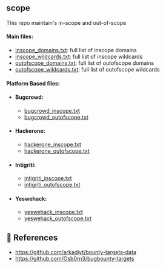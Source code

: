 ## scope
This repo maintain's in-scope and out-of-scope

#### Main files:
- [inscope_domains.txt](https://github.com/rix4uni/scope/blob/main/data/inscope_domains.txt): full list of inscope domains
- [inscope_wildcards.txt](https://github.com/rix4uni/scope/blob/main/data/inscope_wildcards.txt): full list of inscope wildcards
- [outofscope_domains.txt](https://github.com/rix4uni/scope/blob/main/data/outofscope_domains.txt): full list of outofscope domains
- [outofscope_wildcards.txt](https://github.com/rix4uni/scope/blob/main/data/outofscope_wildcards.txt): full list of outofscope wildcards

#### Platform Based files:

- #### Bugcrowd:
  - [bugcrowd_inscope.txt](https://github.com/rix4uni/scope/blob/main/data/bugcrowd_inscope.txt)
  - [bugcrowd_outofscope.txt](https://github.com/rix4uni/scope/blob/main/data/bugcrowd_outofscope.txt)

- #### Hackerone:
  - [hackerone_inscope.txt](https://github.com/rix4uni/scope/blob/main/data/hackerone_inscope.txt)
  - [hackerone_outofscope.txt](https://github.com/rix4uni/scope/blob/main/data/hackerone_outofscope.txt)

- #### Intigriti:
  - [intigriti_inscope.txt](https://github.com/rix4uni/scope/blob/main/data/intigriti_inscope.txt)
  - [intigriti_outofscope.txt](https://github.com/rix4uni/scope/blob/main/data/intigriti_outofscope.txt)

- #### Yeswehack:
  - [yeswehack_inscope.txt](https://github.com/rix4uni/scope/blob/main/data/yeswehack_inscope.txt)
  - [yeswehack_outofscope.txt](https://github.com/rix4uni/scope/blob/main/data/yeswehack_outofscope.txt)

## 📌 References
- https://github.com/arkadiyt/bounty-targets-data
- https://github.com/Osb0rn3/bugbounty-targets